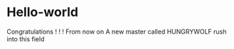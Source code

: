 # Hello-world
Congratulations ! ! !
From now on
A new master called HUNGRYWOLF rush into this field
